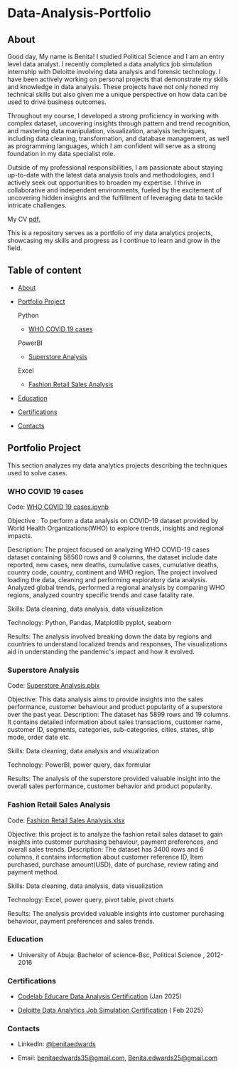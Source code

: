 # Data-Analysis-Portfolio

## About

Good day, My name is Benita! I studied Political Science and I am an entry level data analyst. I recently completed a data analytics job simulation internship with Deloitte involving data analysis and forensic technology. I have been actively working on personal projects that demonstrate my skills and knowledge in data analysis. These projects have not only honed my technical skills but also given me a unique perspective on how data can be used to drive business outcomes.

Throughout my course, I developed a strong proficiency in working with complex dataset, uncovering insights through pattern and trend recognition, and mastering data manipulation, visualization, analysis techniques, including data cleaning, transformation, and database management, as well as programming languages, which I am confident will serve as a strong foundation in my data specialist role.

Outside of my professional responsibilities, I am passionate about staying up-to-date with the latest data analysis tools and methodologies, and I actively seek out opportunities to broaden my expertise. I thrive in collaborative and independent environments, fueled by the excitement of uncovering hidden insights and the fulfillment of leveraging data to tackle intricate challenges.

My CV [pdf.](pdf)

This is a repository serves as a portfolio of my data analytics projects, showcasing my skills and progress as I continue to learn and grow in the field.

## Table of content
- [About](#about)
  
- [Portfolio Project](#portfolio-project)
 
  Python
  - [WHO COVID 19 cases](#who-covid-19-cases)
    
  PowerBI
  - [Superstore Analysis](#superstore-analysis)

  Excel
  - [Fashion Retail Sales Analysis](#fashion-retail-sales-analysis)
 
- [Education](#education)
    
- [Certifications](#certifications)

- [Contacts](#contacts)

## Portfolio Project

This section analyzes my data analytics projects describing the techniques used to solve cases.

### WHO COVID 19 cases

Code: [WHO COVID 19 cases.ipynb](WHO-COVID-19-cases.ipynb)

Objective : To perform a data analysis on COVID-19 dataset provided by World Health Organizations(WHO) to explore trends, insights and regional impacts.

Description: The project focused on analyzing WHO COVID-19 cases dataset containing 58560 rows and 9 columns, the dataset include date reported, new cases, new deaths, cumulative cases, cumulative deaths, country code, country, continent and WHO region. The project involved loading the data, cleaning and performing exploratory data analysis. Analyzed global trends, performed a regional analysis by comparing WHO regions, analyzed country specific trends and case fatality rate.

Skills: Data cleaning, data analysis, data visualization

Technology: Python, Pandas, Matplotlib pyplot, seaborn 

Results: The analysis involved breaking down the data by regions and countries to understand localized trends and responses, The visualizations aid in understanding the pandemic's impact and how it evolved.

### Superstore Analysis

Code: [Superstore Analysis.pbix](Superstore-Analysis.pbix)

Objective: This data analysis aims to provide insights into the sales performance, customer behaviour and product popularity of a superstore over the past year.
Description: The dataset has 5899 rows and 19 columns. It contains detailed information about sales transactions, customer name, customer ID, segments, categories, sub-categories, cities, states, ship mode, order date etc.

Skills: Data cleaning, data analysis and visualization

Technology: PowerBI, power query, dax formular

Results: The analysis of the superstore provided valuable insight into the overall sales performance, customer behavior and product popularity.

### Fashion Retail Sales Analysis

Code: [Fashion Retail Sales Analysis.xlsx](Fashion-Retail-Sales-Analysis.xlsx)

Objective: this project is to analyze the fashion retail sales dataset to gain insights into customer purchasing behaviour, payment preferences, and overall sales trends.
Description: The dataset has 3400 rows and 6 columns, it contains information about customer reference ID, Item purchased, purchase amount(USD), date of purchase, review rating and payment method.

Skills: Data cleaning, data analysis, data visualization

Technology: Excel, power query, pivot table, pivot charts

Results: The analysis provided valuable insights into customer purchasing behaviour, payment preferences and sales trends.

### Education

- University of Abuja: Bachelor of science-Bsc, Political Science , 2012-2016
  
### Certifications

- [Codelab Educare Data Analysis Certification](Codelab-Educare-Data-Analysis-Certification) (Jan 2025)

- [ Deloitte Data Analytics Job Simulation Certification](Deloitte-Data-Analytics-Job-Simulation-Certificate) ( Feb 2025)

### Contacts

- Linkedln: [@benitaedwards](@benitaedwards)

- Email: benitaedwards35@gmail.com, Benita.edwards25@gmail.com






